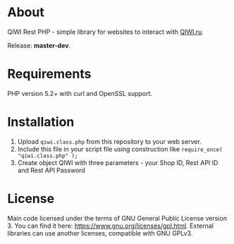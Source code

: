 About
========
QIWI Rest PHP - simple library for websites to interact with [QIWI.ru](https://qiwi.ru/).

Release: **master-dev**.

Requirements
========
PHP version 5.2+ with curl and OpenSSL support.

Installation
========
1. Upload ```qiwi.class.php``` from this repository to your web server.
2. Include this file in your script file using construction like ```require_once( "qiwi.class.php" ); ```
3. Create object QIWI with three parameters - your Shop ID, Rest API ID and Rest API Password

License
========
Main code licensed under the terms of GNU General Public License version 3. You can find it here: https://www.gnu.org/licenses/gpl.html. External libraries can use another licenses, compatible with GNU GPLv3.